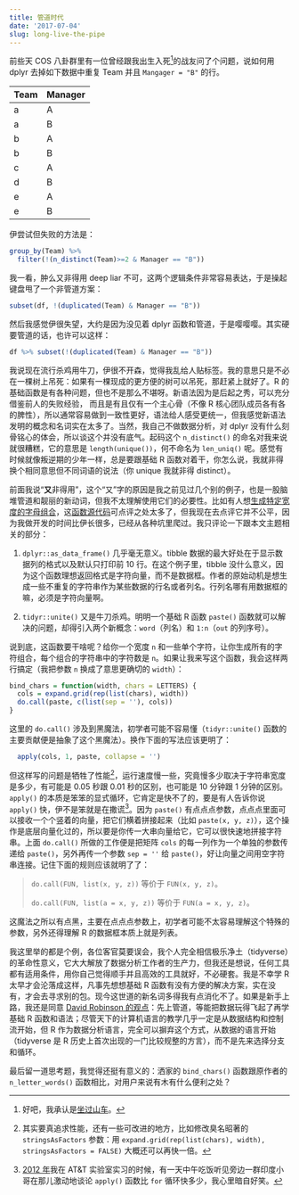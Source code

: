 ```yaml
---
title: 管道时代
date: '2017-07-04'
slug: long-live-the-pipe
---
```


前些天 COS 八卦群里有一位曾经跟我出生入死[^1]的战友问了个问题，说如何用 dplyr 去掉如下数据中重复 Team 并且 `Mangager = "B"` 的行。

|Team |Manager |
|:----|:-------|
|a    |A       |
|a    |B       |
|b    |A       |
|b    |B       |
|c    |A       |
|d    |B       |
|e    |A       |
|e    |B       |

伊尝试但失败的方法是：

```r
group_by(Team) %>%
  filter(!(n_distinct(Team)>=2 & Manager == "B"))
```

我一看，肿么又非得用 deep liar 不可，这两个逻辑条件非常容易表达，于是操起键盘甩了一个非管道方案：

```r
subset(df, !(duplicated(Team) & Manager == "B"))
```

然后我感觉伊很失望，大约是因为没见着 dplyr 函数和管道，于是嘤嘤嘤。其实硬要管道的话，也许可以这样：

```r
df %>% subset(!(duplicated(Team) & Manager == "B"))
```

我说现在流行杀鸡用牛刀，伊很不开森，觉得我乱给人贴标签。我的意思只是不必在一棵树上吊死：如果有一棵现成的更方便的树可以吊死，那赶紧上就好了。R 的基础函数是有各种问题，但也不是那么不堪呀。新语法因为是后起之秀，可以充分借鉴前人的失败经验， 而且是有且仅有一个主心骨（不像 R 核心团队成员各有各的脾性），所以通常容易做到一致性更好，语法给人感受更统一，但我感觉新语法发明的概念和名词实在太多了。当然，我自己不做数据分析，对 dplyr 没有什么刻骨铭心的体会，所以谈这个并没有底气。起码这个 `n_distinct()` 的命名对我来说就很糟糕，它的意思是 `length(unique())`，何不命名为 `len_uniq()` 呢。感觉有时候就像叛逆期的少年一样，总是要跟基础 R 函数对着干，你怎么说，我就非得换个相同意思但不同词语的说法（你 unique 我就非得 distinct）。

前面我说“**又**非得用”，这个“又”字的原因是我之前见过几个别的例子，也是一股脑堆管道和靓丽的新动词，但我不太理解使用它们的必要性。比如有人想[生成特定宽度的字母组合](https://ellakaye.rbind.io/posts/2017-06-17_n-letter-words/)，这[函数源代码](https://github.com/EllaKaye/EMK/blob/959d07550/R/n_letter_words.R)可点评之处太多了，但我现在去点评它并不公平，因为我做开发的时间比伊长很多，已经从各种坑里爬过。我只评论一下跟本文主题相关的部分：

1. `dplyr::as_data_frame()` 几乎毫无意义。tibble 数据的最大好处在于显示数据列的格式以及默认只打印前 10 行。在这个例子里，tibble 没什么意义，因为这个函数理想返回格式是字符向量，而不是数据框。作者的原始动机是想生成一些不重复的字符串作为某些数据的行名或者列名。行列名哪有用数据框的嘛，必须是字符向量啊。

1. `tidyr::unite()` 又是牛刀杀鸡。明明一个基础 R 函数 `paste()` 函数就可以解决的问题，却得引入两个新概念：`word`（列名）和 `1:n`（`out` 的列序号）。

说到底，这函数要干啥呢？给你一个宽度 `n` 和一些单个字符，让你生成所有的字符组合，每个组合的字符串中的字符数是 `n`。如果让我来写这个函数，我会这样两行搞定（我把参数 `n` 换成了意思更确切的 `width`）：

```r
bind_chars = function(width, chars = LETTERS) {
  cols = expand.grid(rep(list(chars), width))
  do.call(paste, c(list(sep = ''), cols))
}
```

这里的 `do.call()` 涉及到黑魔法，初学者可能不容易懂（`tidyr::unite()` 函数的主要贡献便是抽象了这个黑魔法）。换作下面的写法应该更明了：

```r
  apply(cols, 1, paste, collapse = '')
```

但这样写的问题是牺牲了性能[^2]，运行速度慢一些，究竟慢多少取决于字符串宽度是多少，有可能是 0.05 秒跟 0.01 秒的区别，也可能是 10 分钟跟 1 分钟的区别。`apply()` 的本质是笨笨的显式循环，它肯定是快不了的，要是有人告诉你说 `apply()` 快，伊不是笨就是在撒谎[^3]。因为 `paste()` 有点点点参数，点点点里面可以接收一个个竖着的向量，把它们横着拼接起来（比如 `paste(x, y, z)`），这个操作是底层向量化过的，所以要是你传一大串向量给它，它可以很快速地拼接字符串。上面 `do.call()` 所做的工作便是把矩阵 `cols` 的每一列作为一个单独的参数传递给 `paste()`，另外再传一个参数 `sep = ''` 给 `paste()`，好让向量之间用空字符串连接。记住下面的规则应该就明了了：

> `do.call(FUN, list(x, y, z))` 等价于 `FUN(x, y, z)`。
> 
> `do.call(FUN, list(a = x, y, z))` 等价于 `FUN(a = x, y, z)`。

这魔法之所以有点黑，主要在点点点参数上，初学者可能不太容易理解这个特殊的参数，另外还得理解 R 的数据框本质上就是列表。

我这里举的都是个例，各位客官莫要误会，我个人完全相信极乐净土（tidyverse）的革命性意义，它大大解放了数据分析工作者的生产力，但我还是想说，任何工具都有适用条件，用你自己觉得顺手并且高效的工具就好，不必硬套。我是不幸学 R 太早才会沦落成这样，凡事先想想基础 R 函数有没有方便的解决方案，实在没有，才会去寻求别的包。现今这世道的新名词多得我有点消化不了。如果是新手上路，我还是同意 [David Robinson 的观点](http://varianceexplained.org/r/teach-tidyverse/)：先上管道，等能把数据玩得飞起了再学基础 R 函数和语法；尽管天下的计算机语言的教学几乎一定是从数据结构和控制流开始，但 R 作为数据分析语言，完全可以摒弃这个方式，从数据的语言开始（tidyverse 是 R 历史上首次出现的一门比较规整的方言），而不是先来选择分支和循环。

最后留一道思考题，我觉得还挺有意义的：洒家的 `bind_chars()` 函数跟原作者的 `n_letter_words()` 函数相比，对用户来说有木有什么便利之处？

[^1]: 好吧，我承认是[坐过山车](/cn/2017/01/roller-coaster/)。

[^2]: 其实要真追求性能，还有一些可改进的地方，比如修改臭名昭著的 `stringsAsFactors` 参数：用 `expand.grid(rep(list(chars), width), stringsAsFactors = FALSE)` 大概还可以再快一倍。

[^3]: [2012 年](/cn/2012/08/quo-vadis/)我在 AT&T 实验室实习的时候，有一天中午吃饭听见旁边一群印度小哥在那儿激动地谈论 `apply()` 函数比 `for` 循环快多少，我心里暗自好笑。
